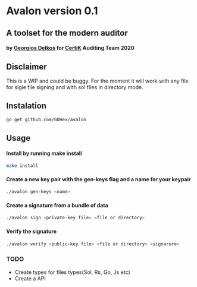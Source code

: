 # Avalon version 0.1

## A toolset for the modern auditor

#### by [Georgios Delkos](georgios.delkos@certik.io) for [CertiK](certik.io) Auditing Team 2020 

## Disclaimer
This is a WIP and could be buggy. For the moment it will work with any file for sigle file signing and with sol files in directory mode.

## Instalation 

``` bash
go get github.com/GDHex/avalon
```

## Usage

#### Install by running make install

```bash
make install
```

#### Create a new key pair with the gen-keys flag and a name for your keypair
```bash
./avalon gen-keys <name>
```

#### Create a signature from a bundle of data

```bash
./avalon sign <private-key file> <file or directory> 
```

#### Verify the signature 

```bash
./avalon verify <public-key file> <file or directory> <signarure>
```


### TODO
* Create types for files types(Sol, Rs, Go, Js etc)
* Create a API